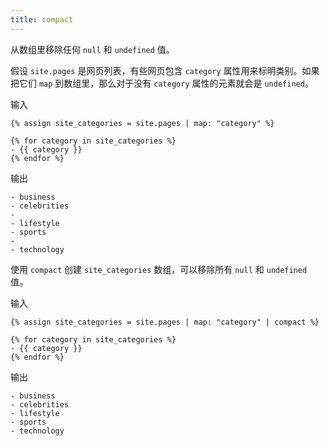 ```yaml
---
title: compact
---
```


从数组里移除任何 `null` 和 `undefined` 值。

假设 `site.pages` 是网页列表，有些网页包含 `category` 属性用来标明类别。如果把它们 `map` 到数组里，那么对于没有 `category` 属性的元素就会是 `undefined`。

输入
```liquid
{% assign site_categories = site.pages | map: "category" %}

{% for category in site_categories %}
- {{ category }}
{% endfor %}
```

输出
```text
- business
- celebrities
-
- lifestyle
- sports
-
- technology
```

使用 `compact` 创建 `site_categories` 数组，可以移除所有 `null` 和 `undefined` 值。

输入
```liquid
{% assign site_categories = site.pages | map: "category" | compact %}

{% for category in site_categories %}
- {{ category }}
{% endfor %}
```

输出
```text
- business
- celebrities
- lifestyle
- sports
- technology
```
